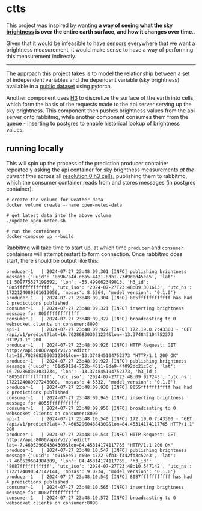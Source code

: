 # ctts

This project was inspired by wanting **a way of seeing what the
[sky brightness](https://en.wikipedia.org/wiki/Sky_brightness)
is over the entire earth surface, and how it changes over time**..

Given that it would be infeasible to have [sensors](http://unihedron.com/projects/darksky/TSL237-E32.pdf)
everywhere that we want a brightness measurement, it would make
sense to have a way of performing this measurement indirectly.

---

The approach this project takes is to model the relationship
between a set of independent variables and the dependent variable
(sky brightness) available in a [public dataset](http://www.unihedron.com/projects/darksky/database/?csv=true) using
pytorch.

Another component uses [H3](https://uber.github.io/h3-py/intro.html)
to discretize the surface of the earth into cells, which form the basis
of the requests made to the api server serving up the sky brightness.
This component then pushes brightness values from the api server onto
rabbitmq, while another component consumes them from the queue -
inserting to postgres to enable historical lookup of brightness values.

## running locally

This will spin up the process of the prediction producer container
repeatedly asking the api container for sky brightness measurements
_at the current time_ across all [resolution 0 h3 cells](https://h3geo.org/docs/core-library/restable/);
publishing them to rabbitmq, which the consumer container reads from
and stores messages (in postgres container).

```shell
# create the volume for weather data
docker volume create --name open-meteo-data

# get latest data into the above volume
./update-open-meteo.sh

# run the containers
docker-compose up --build
```

Rabbitmq will take time to start up, at which time `producer` and
`consumer` containers will attempt restart to form connection.
Once rabbitmq does start, there should be output like this:

```shell
producer-1   | 2024-07-27 23:48:09,301 [INFO] publishing brightness message {'uuid': '86967a4d-d6a5-4421-8db1-73d9d0d45ea5', 'lat': 11.509775527199592, 'lon': -55.499062349013, 'h3_id': '805ffffffffffff', 'utc_iso': '2024-07-27T23:48:09.301613', 'utc_ns': 1722124089301613056, 'mpsas': 8.6264, 'model_version': '0.1.0'}
producer-1   | 2024-07-27 23:48:09,304 [INFO] 805ffffffffffff has had 2 predictions published
consumer-1   | 2024-07-27 23:48:09,321 [INFO] inserting brightness message for 805ffffffffffff
consumer-1   | 2024-07-27 23:48:09,327 [INFO] broadcasting to 0 websocket clients on consumer:8090
api-1        | 2024-07-27 23:48:09,922 [INFO] 172.19.0.7:43300 - "GET /api/v1/predict?lat=16.702868303031234&lon=-13.374845104752373 HTTP/1.1" 200
producer-1   | 2024-07-27 23:48:09,926 [INFO] HTTP Request: GET http://api:8000/api/v1/predict?lat=16.702868303031234&lon=-13.374845104752373 "HTTP/1.1 200 OK"
producer-1   | 2024-07-27 23:48:09,927 [INFO] publishing brightness message {'uuid': '01d5912d-752b-4611-8de9-4f092dc21c5c', 'lat': 16.702868303031234, 'lon': -13.374845104752373, 'h3_id': '8055fffffffffff', 'utc_iso': '2024-07-27T23:48:09.927243', 'utc_ns': 1722124089927243008, 'mpsas': 4.5332, 'model_version': '0.1.0'}
producer-1   | 2024-07-27 23:48:09,930 [INFO] 8055fffffffffff has had 3 predictions published
consumer-1   | 2024-07-27 23:48:09,945 [INFO] inserting brightness message for 8055fffffffffff
consumer-1   | 2024-07-27 23:48:09,950 [INFO] broadcasting to 0 websocket clients on consumer:8090
api-1        | 2024-07-27 23:48:10,540 [INFO] 172.19.0.7:43300 - "GET /api/v1/predict?lat=-7.460529604384309&lon=84.45314174117765 HTTP/1.1" 200
producer-1   | 2024-07-27 23:48:10,544 [INFO] HTTP Request: GET http://api:8000/api/v1/predict?lat=-7.460529604384309&lon=84.45314174117765 "HTTP/1.1 200 OK"
producer-1   | 2024-07-27 23:48:10,547 [INFO] publishing brightness message {'uuid': 'd015ee51-d60e-4722-9fb3-f442fd3c52e3', 'lat': -7.460529604384309, 'lon': 84.45314174117765, 'h3_id': '8087fffffffffff', 'utc_iso': '2024-07-27T23:48:10.547142', 'utc_ns': 1722124090547142144, 'mpsas': 9.0234, 'model_version': '0.1.0'}
producer-1   | 2024-07-27 23:48:10,549 [INFO] 8087fffffffffff has had 4 predictions published
consumer-1   | 2024-07-27 23:48:10,565 [INFO] inserting brightness message for 8087fffffffffff
consumer-1   | 2024-07-27 23:48:10,572 [INFO] broadcasting to 0 websocket clients on consumer:8090
```
